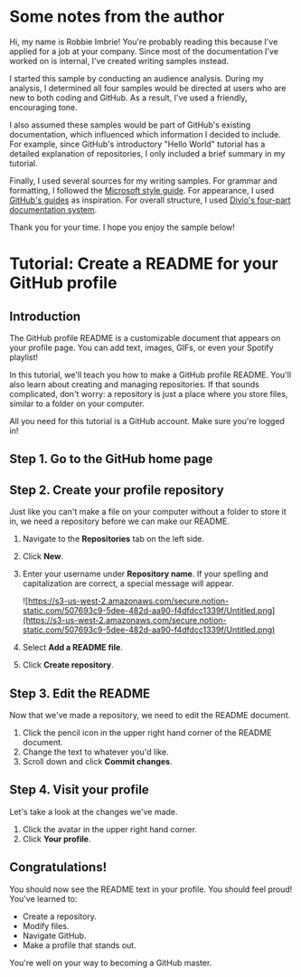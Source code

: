 # Some notes from the author

Hi, my name is Robbie Imbrie! You're probably reading this because I've applied for a job at your company. Since most of the documentation I've worked on is internal, I've created writing samples instead.

I started this sample by conducting an audience analysis. During my analysis, I determined all four samples would be directed at users who are new to both coding and GitHub. As a result, I've used a friendly, encouraging tone.

I also assumed these samples would be part of GitHub's existing documentation, which influenced which information I decided to include. For example, since GitHub's introductory "Hello World" tutorial has a detailed explanation of repositories, I only included a brief summary in my tutorial.

Finally, I used several sources for my writing samples. For grammar and formatting, I followed the [Microsoft style guide](https://docs.microsoft.com/en-us/style-guide/welcome/). For appearance, I used [GitHub's guides](https://guides.github.com/activities/hello-world/) as inspiration. For overall structure, I used [Divio's four-part documentation system](https://documentation.divio.com/structure/).

Thank you for your time. I hope you enjoy the sample below!

# Tutorial: Create a README for your GitHub profile

## Introduction

The GitHub profile README is a customizable document that appears on your profile page. You can add text, images, GIFs, or even your Spotify playlist!

In this tutorial, we'll teach you how to make a GitHub profile README. You'll also learn about creating and managing repositories. If that sounds complicated, don't worry: a repository is just a place where you store files, similar to a folder on your computer.

All you need for this tutorial is a GitHub account. Make sure you're logged in!

## Step 1. Go to the GitHub home page

## Step 2. Create your profile repository

Just like you can't make a file on your computer without a folder to store it in, we need a repository before we can make our README.

1. Navigate to the **Repositories** tab on the left side.
2. Click **New**.
3. Enter your username under **Repository name**. If your spelling and capitalization are correct, a special message will appear. 

    ![https://s3-us-west-2.amazonaws.com/secure.notion-static.com/507693c9-5dee-482d-aa90-f4dfdcc1339f/Untitled.png](https://s3-us-west-2.amazonaws.com/secure.notion-static.com/507693c9-5dee-482d-aa90-f4dfdcc1339f/Untitled.png)

4. Select **Add a README file**.
5. Click **Create repository**.

## Step 3. Edit the README

Now that we've made a repository, we need to edit the README document.

1. Click the pencil icon in the upper right hand corner of the README document.
2. Change the text to whatever you'd like.
3. Scroll down and click **Commit changes**.

## Step 4. Visit your profile

Let's take a look at the changes we've made.

1. Click the avatar in the upper right hand corner.
2. Click **Your profile**.

## Congratulations!

You should now see the README text in your profile. You should feel proud! You've learned to:

- Create a repository.
- Modify files.
- Navigate GitHub.
- Make a profile that stands out.

You're well on your way to becoming a GitHub master.
